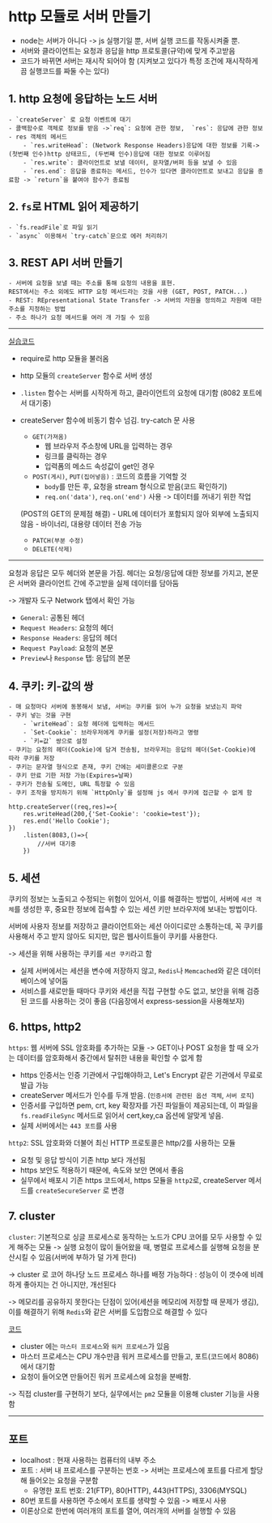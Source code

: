 # http 모듈로 서버 만들기

- node는 서버가 아니다 -> js 실행기일 뿐, 서버 실행 코드를 작동시켜줄 뿐.
- 서버와 클라이언트는 요청과 응답을 http 프로토콜(규약)에 맞게 주고받음
- 코드가 바뀌면 서버는 재시작 되어야 함 (지켜보고 있다가 특정 조건에 재시작하게끔 실행코드를 짜둘 수는 있다)

## 1. http 요청에 응답하는 노드 서버
    - `createServer` 로 요청 이벤트에 대기
    - 콜백함수로 객체로 정보를 받음 ->`req`: 요청에 관한 정보,  `res`: 응답에 관한 정보 
    - res 객체의 메서드
        - `res.writeHead`: (Network Response Headers)응답에 대한 정보를 기록-> (첫번째 인수)http 상태코드, (두번째 인수)응답에 대한 정보로 이루어짐
        - `res.write`: 클라이언트로 보낼 데이터, 문자열/버퍼 등을 보낼 수 있음
        - `res.end`: 응답을 종료하는 메서드, 인수가 있다면 클라이언트로 보내고 응답을 종료함 -> `return`을 붙여야 함수가 종료됨

## 2. `fs`로 HTML 읽어 제공하기
    - `fs.readFile`로 파일 읽기
    - `async` 이용해서 `try-catch`문으로 에러 처리하기
    
## 3. REST API 서버 만들기
    - 서버에 요청을 보낼 때는 주소를 통해 요청의 내용을 표현. 
    REST에서는 주소 외에도 HTTP 요청 메서드라는 것을 사용 (GET, POST, PATCH...)
    - REST: REpresentational State Transfer -> 서버의 자원을 정의하고 자원에 대한 주소를 지정하는 방법
    - 주소 하나가 요청 메서드를 여러 개 가질 수 있음
    
-------
[실습코드](https://github.com/posting-study/node_study/blob/main/codeFiles/REST/restServer.js)

- require로 http 모듈을 불러옴
- http 모듈의 `createServer` 함수로 서버 생성
- `.listen` 함수는 서버를 시작하게 하고, 클라이언트의 요청에 대기함 (8082 포트에서 대기중)
- createServer 함수에 비동기 함수 넘김. try-catch 문 사용
    - `GET(가져옴)`
        - 웹 브라우저 주소창에 URL을 입력하는 경우
        - 링크를 클릭하는 경우
        - 입력폼의 메소드 속성값이 get인 경우
    - `POST(게시)`, `PUT(집어넣음)` : 코드의 흐름을 기억할 것
        - `body`를 만든 후, 요청을 stream 형식으로 받음(코드 확인하기)
        - `req.on('data')`, `req.on('end')` 사용 -> 데이터를 꺼내기 위한 작업

    (POST의 GET의 문제점 해결)
        - URL에 데이터가 포함되지 않아 외부에 노출되지 않음
        - 바이너리, 대용량 데이터 전송 가능

    - `PATCH(부분 수정)`
    - `DELETE(삭제)`
--------
요청과 응답은 모두 헤더와 본문을 가짐. 헤더는 요청/응답에 대한 정보를 가지고, 본문은 서버와 클라이언트 간에 주고받을 실제 데이터를 담아둠

-> 개발자 도구 Network 탭에서 확인 가능

- `General`: 공통된 헤더
- `Request Headers`: 요청의 헤더
- `Response Headers`: 응답의 헤더 
- `Request Payload`: 요청의 본문
- `Preview`나 `Response` 탭: 응답의 본문

## 4. 쿠키: 키-값의 쌍
    - 매 요청마다 서버에 동봉해서 보냄, 서버는 쿠키를 읽어 누가 요청을 보냈는지 파악
    - 쿠키 넣는 것을 구현
        - `writeHead`: 요청 헤더에 입력하는 메서드
        - `Set-Cookie`: 브라우저에게 쿠키를 설정(저장)하라고 명령
        - `키=값` 쌍으로 설정
    - 쿠키는 요청의 헤더(Cookie)에 담겨 전송됨, 브라우저는 응답의 헤더(Set-Cookie)에 따라 쿠키를 저장
    - 쿠키는 문자열 형식으로 존재, 쿠키 간에는 세미콜론으로 구분
    - 쿠키 만료 기한 저장 가능(Expires=날짜)
    - 쿠키가 전송될 도메인, URL 특정할 수 있음
    - 쿠키 조작을 방지하기 위해 `HttpOnly`를 설정해 js 에서 쿠키에 접근할 수 없게 함

```JS
http.createServer((req,res)=>{
    res.writeHead(200,{'Set-Cookie': 'cookie=test'});
    res.end('Hello Cookie');
})
    .listen(8083,()=>{
        //서버 대기중
    })
```

## 5. 세션
쿠키의 정보는 노출되고 수정되는 위험이 있어서, 
이를 해결하는 방법이, 서버에 `세션 객체`를 생성한 후, 중요한 정보에 접속할 수 있는 세션 키만 브라우저에 보내는 방법이다.

서버에 사용자 정보를 저장하고 클라이언트와는 세션 아이디로만 소통하는데, 꼭 쿠키를 사용해서 주고 받지 않아도 되지만,
많은 웹사이트들이 쿠키를 사용한다. 

-> 세션을 위해 사용하는 쿠키를 `세션 쿠키`라고 함

- 실제 서버에서는 세션을 변수에 저장하지 않고, `Redis`나 `Memcached`와 같은 데이터베이스에 넣어둠
- 서비스를 새로만들 때마다 쿠키와 세션을 직접 구현할 수도 없고, 보안을 위해 검증된 코드를 사용하는 것이 좋음
(다음장에서 express-session을 사용해보자)

## 6. https, http2

`https`:  웹 서버에 SSL 암호화를 추가하는 모듈
-> GET이나 POST 요청을 할 때 오가는 데이터를 암호화해서 중간에서 탈취한 내용을 확인할 수 없게 함
- https 인증서는 인증 기관에서 구입해야하고, Let's Encrypt 같은 기관에서 무료로 발급 가능
- createServer 메서드가 인수를 두개 받음. (`인증서에 관련된 옵션 객체`, `서버 로직`)
- 인증서를 구입하면 pem, crt, key 확장자를 가진 파일들이 제공되는데, 이 파일을 `fs.readFileSync` 메서드로 읽어서 cert,key,ca 옵션에 알맞게 넣음.
- 실제 서버에서는 `443 포트`를 사용

`http2`: SSL 암호화와 더불어 최신 HTTP 프로토콜은 http/2를 사용하는 모듈
- 요청 및 응답 방식이 기존 http 보다 개선됨
- https 보안도 적용하기 때문에, 속도와 보안 면에서 좋음
- 실무에서 배포시 기존 https 코드에서, https 모듈을 `http2`로, createServer 메서드를 `createSecureServer` 로 변경

## 7. cluster

`cluster`: 기본적으로 싱글 프로세스로 동작하는 노드가 CPU 코어를 모두 사용할 수 있게 해주는 모듈
-> 실행 요청이 많이 들어왔을 때, 병렬로 프로세스를 실행해 요청을 분산시킬 수 있음(서버에 부하가 덜 가게 한다)

-> cluster 로 코어 하나당 노드 프로세스 하나를 배정 가능하다 : 성능이 이 갯수에 비례하게 좋아지는 건 아니지만, 개선된다

-> 메모리를 공유하지 못한다는 단점이 있어(세션을 메모리에 저장할 때 문제가 생김), 이를 해결하기 위해 `Redis`와 같은 서버를 도입함으로 해결할 수 있다

[코드](https://github.com/posting-study/node_study/blob/main/codeFiles/REST/cluster.js)

- cluster 에는 `마스터 프로세스`와 `워커 프로세스`가 있음
- 마스터 프로세스는 CPU 개수만큼 워커 프로세스를 만들고, 포트(코드에서 8086)에서 대기함
- 요청이 들어오면 만들어진 워커 프로세스에 요청을 분배함.

-> 직접 cluster를 구현하기 보다, 실무에서는 `pm2` 모듈을 이용해 cluster 기능을 사용함

----
## 포트 

- localhost : 현재 사용하는 컴퓨터의 내부 주소
- 포트 : 서버 내 프로세스를 구분하는 번호 -> 서버는 프로세스에 포트를 다르게 할당해 들어오는 요청을 구분함
    - 유명한 포트 번호: 21(FTP), 80(HTTP), 443(HTTPS), 3306(MYSQL)
- 80번 포트를 사용하면 주소에서 포트를 생략할 수 있음 -> 배포시 사용
- 이론상으로 한번에 여러개의 포트를 열어, 여러개의 서버를 실행할 수 있음
